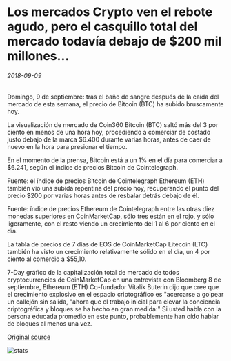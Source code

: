 # Los mercados Crypto ven el rebote agudo, pero el casquillo total del mercado todavía debajo de $200 mil millones...

###### 2018-09-09

Domingo, 9 de septiembre: tras el baño de sangre después de la caída del mercado de esta semana, el precio de Bitcoin (BTC) ha subido bruscamente hoy.

La visualización de mercado de Coin360 Bitcoin (BTC) saltó más del 3 por ciento en menos de una hora hoy, procediendo a comerciar de costado justo debajo de la marca $6.400 durante varias horas, antes de caer de nuevo en la hora para presionar el tiempo.

En el momento de la prensa, Bitcoin está a un 1% en el día para comerciar a $6.241, según el índice de precios Bitcoin de Cointelegraph.

Fuente: el índice de precios Bitcoin de Cointelegraph Ethereum (ETH) también vio una subida repentina del precio hoy, recuperando el punto del precio $200 por varias horas antes de resbalar detrás debajo de él.

Fuente: índice de precios Ethereum de Cointelegraph entre las otras diez monedas superiores en CoinMarketCap, sólo tres están en el rojo, y sólo ligeramente, con el resto viendo un crecimiento del 1 al 6 por ciento en el día.

La tabla de precios de 7 días de EOS de CoinMarketCap Litecoin (LTC) también ha visto un crecimiento relativamente sólido en el día, un 4 por ciento al comercio a $55,10.

7-Day gráfico de la capitalización total de mercado de todos cryptocurrencies de CoinMarketCap en una entrevista con Bloomberg 8 de septiembre, Ethereum (ETH) Co-fundador Vitalik Buterin dijo que cree que el crecimiento explosivo en el espacio criptográfico es "acercarse a golpear un callejón sin salida, "ahora que el trabajo inicial para elevar la conciencia criptográfica y bloques se ha hecho en gran medida:" Si usted habla con la persona educada promedio en este punto, probablemente han oído hablar de bloques al menos una vez.

[Original source](https://cointelegraph.com/news/crypto-markets-see-sharp-rebound-but-total-market-cap-still-below-200-billion)

![stats](https://c.statcounter.com/11760860/0/a89fa40b/1/ "stats")